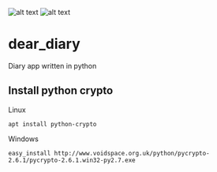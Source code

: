 ![alt text](http://leonvoerman.nl/coding/dagboek1.png)
![alt text](http://leonvoerman.nl/coding/dd.png)

# dear_diary
Diary app written in python


## Install python crypto

Linux
```Shell
apt install python-crypto
```

Windows
```Batch
easy_install http://www.voidspace.org.uk/python/pycrypto-2.6.1/pycrypto-2.6.1.win32-py2.7.exe
```
